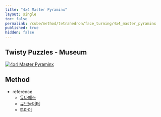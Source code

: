 ```yaml
---
title: "4x4 Master Pyraminx"
layout: single
toc: false
permalink: /cube/method/tetrahedron/face_turning/4x4_master_pyraminx
published: true
hidden: false
---
```


<head>
  <base target="_blank">
</head>



## Twisty Puzzles - Museum

<a href="https://twistypuzzles.com/app/museum/museum_showitem.php?pkey=1352">
  <img alt="4x4 Master Pyraminx" src="https://twistypuzzles.com/museum/large/01352-06.jpg">
</a>



## Method

- reference
  - [듀나메스](https://youtu.be/7_c3Tq3HXXw)
  - [큐브놀이터](https://youtu.be/_8BFbOnrjPg)
  - [투마이](https://youtu.be/i1o5SqqKBlg)
